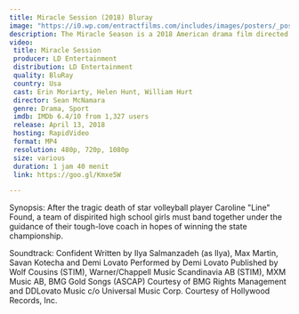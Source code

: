 ```yaml
---
title: Miracle Session (2018) Bluray
image: "https://i0.wp.com/entractfilms.com/includes/images/posters/_posterLarge/Miracle-Season-Banner-Standee-5x8-EN-LORES.jpg" 
description: The Miracle Season is a 2018 American drama film directed by Sean McNamara_
video:
 title: Miracle Session
 producer: LD Entertainment
 distribution: LD Entertainment
 quality: BluRay
 country: Usa
 cast: Erin Moriarty, Helen Hunt, William Hurt
 director: Sean McNamara
 genre: Drama, Sport
 imdb: IMDb 6.4/10 from 1,327 users
 release: April 13, 2018
 hosting: RapidVideo
 format: MP4
 resolution: 480p, 720p, 1080p
 size: various
 duration: 1 jam 40 menit
 link: https://goo.gl/Kmxe5W

---
```

Synopsis:
After the tragic death of star volleyball player Caroline "Line" Found, a team of dispirited high school girls must band together under the guidance of their tough-love coach in hopes of winning the state championship.

Soundtrack:
Confident Written by Ilya Salmanzadeh (as Ilya), Max Martin, Savan Kotecha and Demi Lovato Performed by Demi Lovato Published by Wolf Cousins (STIM), Warner/Chappell Music Scandinavia AB (STIM), MXM Music AB, BMG Gold Songs (ASCAP) Courtesy of BMG Rights Management and DDLovato Music c/o Universal Music Corp. Courtesy of Hollywood Records, Inc.

